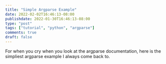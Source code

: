 ```yaml
---
title: "Simple Argparse Example"
date: 2022-02-02T16:46:13-08:00
publishdate: 2022-01-30T16:46:13-08:00
type: "post"
tags: ["tutorial", "python", "argparse"]
comments: true
draft: false
---
```


For when you cry when you look at the argparse documentation, here is the simpliest argparse example I always come back to.